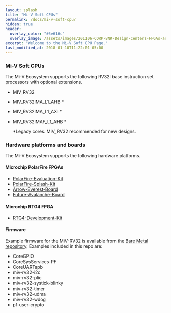```yaml
---
layout: splash
title: "Mi-V Soft CPUs"
permalink: /docs/mi-v-soft-cpu/
hidden: true
header:
  overlay_color: "#5e616c"
  overlay_image: /assets/images/201106-CORP-BNR-Design-Centers-FPGAs-and-plds-Banner-2880x280.jpg
excerpt: "Welcome to the Mi-V Soft CPU Page."
last_modified_at: 2018-01-10T11:22:01-05:00
---
```

### Mi-V Soft CPUs
The Mi-V Ecosystem supports the following RV32I base instruction set processors with optional extensions.
* MIV_RV32
* MIV_RV32IMA_L1_AHB * 
* MIV_RV32IMA_L1_AXI * 
* MIV_RV32IMAF_L1_AHB *

  \*Legacy cores. MIV_RV32 recommended for new designs.
  
### Hardware platforms and boards
The Mi-V Ecosystem supports the following hardware platforms.

#### Microchip PolarFire FPGAs
* [PolarFire-Evaluation-Kit](https://mi-v-soft-risc-v.github.io/PolarFire-Eval-Kit/)
* [PolarFire-Splash-Kit](https://mi-v-soft-risc-v.github.io/PolarFire-FPGA-Splash-Kit/)
* [Arrow-Everest-Board](https://mi-v-soft-risc-v.github.io/Arrow-Everest-Board/)
* [Future-Avalanche-Board](https://mi-v-soft-risc-v.github.io/Future-Avalanche-Board/)

#### Microchip RTG4 FPGA
* [RTG4-Development-Kit](https://mi-v-soft-risc-v.github.io/RTG4-Development-Kit/)

#### Firmware
Example firmware for the MiV-RV32 is available from the 
[Bare Metal repository](https://github.com/Mi-V-Soft-RISC-V/miv-rv32-bare-metal-examples).
Examples included in this repo are:
* CoreGPIO
* CoreSysServices-PF
* CoreUARTapb
* miv-rv32-i2c
* miv-rv32-plic
* miv-rv32-systick-blinky
* miv-rv32-timer
* miv-rv32-udma
* miv-rv32-wdog
* pf-user-crypto